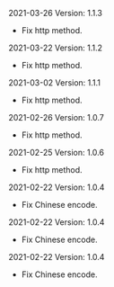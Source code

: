 2021-03-26 Version: 1.1.3
- Fix http method.

2021-03-22 Version: 1.1.2
- Fix http method.

2021-03-02 Version: 1.1.1
- Fix http method.

2021-02-26 Version: 1.0.7
- Fix http method.

2021-02-25 Version: 1.0.6
- Fix http method.

2021-02-22 Version: 1.0.4
- Fix Chinese encode.

2021-02-22 Version: 1.0.4
- Fix Chinese encode.

2021-02-22 Version: 1.0.4
- Fix Chinese encode.

